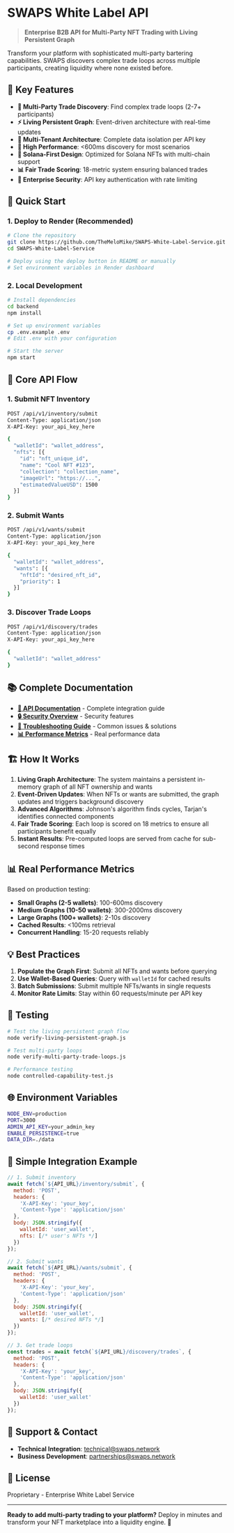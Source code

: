 # SWAPS White Label API 

> **Enterprise B2B API for Multi-Party NFT Trading with Living Persistent Graph**

Transform your platform with sophisticated multi-party bartering capabilities. SWAPS discovers complex trade loops across multiple participants, creating liquidity where none existed before.

## 🌟 Key Features

- **🔄 Multi-Party Trade Discovery**: Find complex trade loops (2-7+ participants)
- **⚡ Living Persistent Graph**: Event-driven architecture with real-time updates
- **🏢 Multi-Tenant Architecture**: Complete data isolation per API key
- **🚀 High Performance**: <600ms discovery for most scenarios
- **🔧 Solana-First Design**: Optimized for Solana NFTs with multi-chain support
- **📊 Fair Trade Scoring**: 18-metric system ensuring balanced trades
- **🔐 Enterprise Security**: API key authentication with rate limiting

## 🚀 Quick Start

### 1. Deploy to Render (Recommended)

```bash
# Clone the repository
git clone https://github.com/TheMeloMike/SWAPS-White-Label-Service.git
cd SWAPS-White-Label-Service

# Deploy using the deploy button in README or manually
# Set environment variables in Render dashboard
```

### 2. Local Development

```bash
# Install dependencies
cd backend
npm install

# Set up environment variables
cp .env.example .env
# Edit .env with your configuration

# Start the server
npm start
```

## 📡 Core API Flow

### 1. Submit NFT Inventory
```bash
POST /api/v1/inventory/submit
Content-Type: application/json
X-API-Key: your_api_key_here

{
  "walletId": "wallet_address",
  "nfts": [{
    "id": "nft_unique_id",
    "name": "Cool NFT #123",
    "collection": "collection_name",
    "imageUrl": "https://...",
    "estimatedValueUSD": 1500
  }]
}
```

### 2. Submit Wants
```bash
POST /api/v1/wants/submit
Content-Type: application/json
X-API-Key: your_api_key_here

{
  "walletId": "wallet_address",
  "wants": [{
    "nftId": "desired_nft_id",
    "priority": 1
  }]
}
```

### 3. Discover Trade Loops
```bash
POST /api/v1/discovery/trades
Content-Type: application/json
X-API-Key: your_api_key_here

{
  "walletId": "wallet_address"
}
```

## 📚 Complete Documentation

- **[📖 API Documentation](./SWAPS_White_Label_Integration_Guide_UPDATED.md)** - Complete integration guide
- **[🔒 Security Overview](./SWAPS_White_Label_Security_Overview_UPDATED.md)** - Security features
- **[🔧 Troubleshooting Guide](./SWAPS_White_Label_Troubleshooting_Guide_UPDATED.md)** - Common issues & solutions
- **[📊 Performance Metrics](./SWAPS_Performance_Metrics_ACCURATE.md)** - Real performance data

## 🏗️ How It Works

1. **Living Graph Architecture**: The system maintains a persistent in-memory graph of all NFT ownership and wants
2. **Event-Driven Updates**: When NFTs or wants are submitted, the graph updates and triggers background discovery
3. **Advanced Algorithms**: Johnson's algorithm finds cycles, Tarjan's identifies connected components
4. **Fair Trade Scoring**: Each loop is scored on 18 metrics to ensure all participants benefit equally
5. **Instant Results**: Pre-computed loops are served from cache for sub-second response times

## 📊 Real Performance Metrics

Based on production testing:

- **Small Graphs (2-5 wallets)**: 100-600ms discovery
- **Medium Graphs (10-50 wallets)**: 300-2000ms discovery  
- **Large Graphs (100+ wallets)**: 2-10s discovery
- **Cached Results**: <100ms retrieval
- **Concurrent Handling**: 15-20 requests reliably

## 💡 Best Practices

1. **Populate the Graph First**: Submit all NFTs and wants before querying
2. **Use Wallet-Based Queries**: Query with `walletId` for cached results
3. **Batch Submissions**: Submit multiple NFTs/wants in single requests
4. **Monitor Rate Limits**: Stay within 60 requests/minute per API key

## 🧪 Testing

```bash
# Test the living persistent graph flow
node verify-living-persistent-graph.js

# Test multi-party loops
node verify-multi-party-trade-loops.js

# Performance testing
node controlled-capability-test.js
```

## 🌐 Environment Variables

```bash
NODE_ENV=production
PORT=3000
ADMIN_API_KEY=your_admin_key
ENABLE_PERSISTENCE=true
DATA_DIR=./data
```

## 🤝 Simple Integration Example

```javascript
// 1. Submit inventory
await fetch(`${API_URL}/inventory/submit`, {
  method: 'POST',
  headers: {
    'X-API-Key': 'your_key',
    'Content-Type': 'application/json'
  },
  body: JSON.stringify({
    walletId: 'user_wallet',
    nfts: [/* user's NFTs */]
  })
});

// 2. Submit wants
await fetch(`${API_URL}/wants/submit`, {
  method: 'POST',
  headers: {
    'X-API-Key': 'your_key',
    'Content-Type': 'application/json'
  },
  body: JSON.stringify({
    walletId: 'user_wallet',
    wants: [/* desired NFTs */]
  })
});

// 3. Get trade loops
const trades = await fetch(`${API_URL}/discovery/trades`, {
  method: 'POST',
  headers: {
    'X-API-Key': 'your_key',
    'Content-Type': 'application/json'
  },
  body: JSON.stringify({
    walletId: 'user_wallet'
  })
});
```

## 📧 Support & Contact

- **Technical Integration**: [technical@swaps.network](mailto:technical@swaps.network)
- **Business Development**: [partnerships@swaps.network](mailto:partnerships@swaps.network)

## 📄 License

Proprietary - Enterprise White Label Service

---

**Ready to add multi-party trading to your platform?** Deploy in minutes and transform your NFT marketplace into a liquidity engine. 🚀
